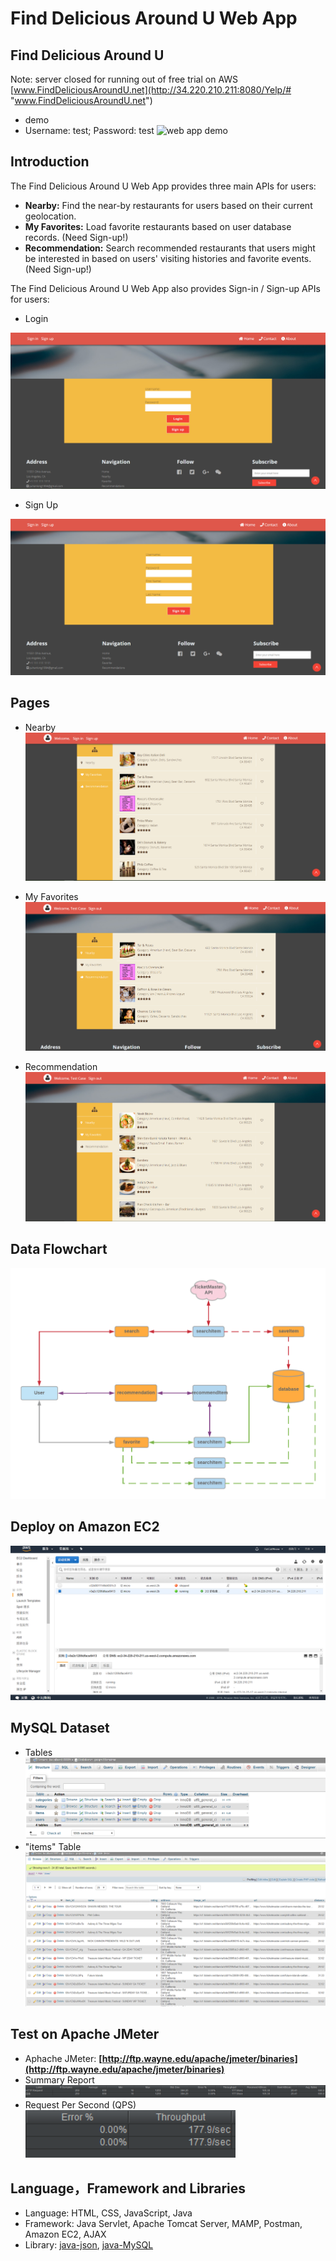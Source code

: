 # Find Delicious Around U Web App

## Find Delicious Around U
Note: server closed for running out of free trial on AWS
[www.FindDeliciousAroundU.net](http://34.220.210.211:8080/Yelp/# "www.FindDeliciousAroundU.net")

 - demo
 - Username: test; Password: test
 ![web app demo](https://raw.githubusercontent.com/brisingr2012/MiniYelp/master/images/yelp.gif)

## Introduction
The Find Delicious Around U Web App provides three main APIs for users:
                
+ **Nearby:** Find the near-by restaurants for users based on their current geolocation.
+ **My Favorites:** Load favorite restaurants based on user database records. (Need Sign-up!)
+ **Recommendation:** Search recommended restaurants that users might be interested in based on users' visiting histories and favorite events. (Need Sign-up!)

The Find Delicious Around U Web App also provides Sign-in / Sign-up APIs for users:
          

 - Login

![Log in](https://raw.githubusercontent.com/brisingr2012/MiniYelp/master/images/login.PNG)

 - Sign Up

![enter image description here](https://raw.githubusercontent.com/brisingr2012/MiniYelp/master/images/signup.PNG)

## Pages
          
+ Nearby 
![](https://raw.githubusercontent.com/brisingr2012/MiniYelp/master/images/nearby.PNG)
  
+ My Favorites
![](https://raw.githubusercontent.com/brisingr2012/MiniYelp/master/images/fav.PNG)
  
+ Recommendation
![](https://raw.githubusercontent.com/brisingr2012/MiniYelp/master/images/rec.PNG)
  
## Data Flowchart
![](https://raw.githubusercontent.com/brisingr2012/MiniYelp/master/images/flowchart.png)
## Deploy on Amazon EC2
![](https://raw.githubusercontent.com/brisingr2012/MiniYelp/master/images/ec2.PNG)
## MySQL Dataset
    
+ Tables
![](https://raw.githubusercontent.com/brisingr2012/MiniYelp/master/images/db1.PNG)
+ "items" Table
![](https://raw.githubusercontent.com/brisingr2012/MiniYelp/master/images//db2.PNG)

## Test on Apache JMeter

 - Aphache JMeter: **[http://ftp.wayne.edu/apache/jmeter/binaries](http://ftp.wayne.edu/apache/jmeter/binaries)**
 - Summary Report
 ![enter image description here](https://raw.githubusercontent.com/brisingr2012/MiniYelp/master/images/JUnit.PNG)
 - Request Per Second (QPS)
 ![enter image description here](https://raw.githubusercontent.com/brisingr2012/MiniYelp/master/images/QPS.PNG)

## Language，Framework and Libraries

+ Language: HTML, CSS, JavaScript, Java
+ Framework: Java Servlet, Apache Tomcat Server, MAMP, Postman, Amazon EC2, AJAX
+ Library: [java-json](http://www.java2s.com/Code/JarDownload/java-json/java-json.jar.zip "java-json"), [java-MySQL](https://dev.mysql.com/downloads/connector/j/8.0.html "java-MySQL")

